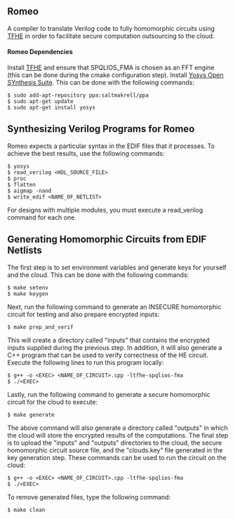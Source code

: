 ## Romeo
A compiler to translate Verilog code to fully homomorphic circuits using [TFHE](https://tfhe.github.io/tfhe/) in order to facilitate secure computation outsourcing to the cloud.

#### Romeo Dependencies
Install [TFHE](https://tfhe.github.io/tfhe/) and ensure that SPQLIOS_FMA is chosen as an FFT engine (this can be done during the cmake configuration step).
Install [Yosys Open SYnthesis Suite](http://www.clifford.at/yosys/documentation.html). This can be done with the following commands:
```
$ sudo add-apt-repository ppa:saltmakrell/ppa
$ sudo apt-get update
$ sudo apt-get install yosys
```

## Synthesizing Verilog Programs for Romeo
Romeo expects a particular syntax in the EDIF files that it processes. To achieve the best results, use the following commands:
```
$ yosys
$ read_verilog <HDL_SOURCE_FILE>
$ proc
$ flatten
$ aigmap -nand
$ write_edif <NAME_OF_NETLIST>
```

For designs with multiple modules, you must execute a read_verilog command for each one.

## Generating Homomorphic Circuits from EDIF Netlists
The first step is to set environment variables and generate keys for yourself and the cloud. This can be done with the following commands:
```
$ make setenv
$ make keygen
```

Next, run the following command to generate an INSECURE homomorphic circuit for testing and also prepare encrypted inputs:
```
$ make prep_and_verif
```

This will create a directory called "inputs" that contains the encrypted inputs supplied during the previous step.
In addition, it will also generate a C++ program that can be used to verify correctness of the HE circuit.
Execute the following lines to run this program locally:
```
$ g++ -o <EXEC> <NAME_OF_CIRCUIT>.cpp -ltfhe-spqlios-fma
$ ./<EXEC>
```

Lastly, run the following command to generate a secure homomorphic circuit for the cloud to execute:
```
$ make generate
```

The above command will also generate a directory called "outputs" in which the cloud will store the encrypted results of the computations.
The final step is to upload the "inputs" and "outputs" directories to the cloud, the secure homomorphic circuit source file, and the "clouds.key" file generated in the key generation step. These commands can be used to run the circuit on the cloud:
```
$ g++ -o <EXEC> <NAME_OF_CIRCUIT>.cpp -ltfhe-spqlios-fma
$ ./<EXEC>
```

To remove generated files, type the following command:
```
$ make clean
```
